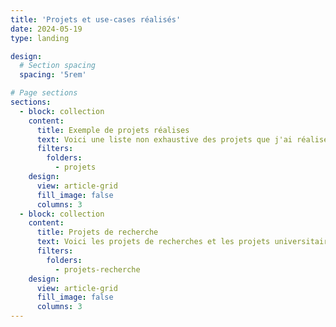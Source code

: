 ```yaml
---
title: 'Projets et use-cases réalisés'
date: 2024-05-19
type: landing

design:
  # Section spacing
  spacing: '5rem'

# Page sections
sections:
  - block: collection
    content:
      title: Exemple de projets réalises
      text: Voici une liste non exhaustive des projets que j'ai réalisé pour des clients.
      filters:
        folders:
          - projets
    design:
      view: article-grid
      fill_image: false
      columns: 3
  - block: collection
    content:
      title: Projets de recherche
      text: Voici les projets de recherches et les projets universitaires auquels j'ai participé.
      filters:
        folders:
          - projets-recherche
    design:
      view: article-grid
      fill_image: false
      columns: 3
---
```

